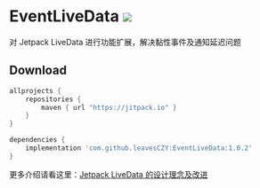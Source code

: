# EventLiveData  [![](https://jitpack.io/v/leavesC/EventLiveData.svg)](https://jitpack.io/#leavesC/EventLiveData)

对 Jetpack LiveData 进行功能扩展，解决黏性事件及通知延迟问题

## Download
```groovy
allprojects {
    repositories {
        maven { url "https://jitpack.io" }
    }
}

dependencies {
    implementation 'com.github.leavesCZY:EventLiveData:1.0.2'
}
```

更多介绍请看这里：[Jetpack LiveData 的设计理念及改进](https://juejin.cn/post/6903096576734920717/)
